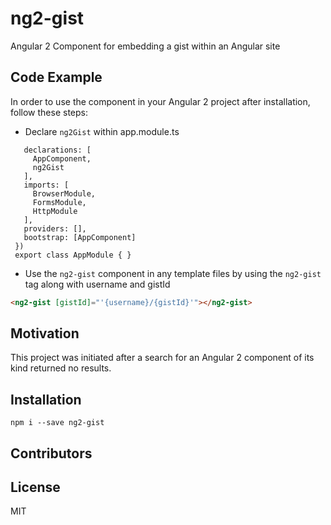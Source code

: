 # ng2-gist
Angular 2 Component for embedding a gist within an Angular site

## Code Example

In order to use the component in your Angular 2 project after installation, follow these steps:

- Declare `ng2Gist` within app.module.ts

 ```@NgModule({
    declarations: [
      AppComponent,
      ng2Gist
    ],
    imports: [
      BrowserModule,
      FormsModule,
      HttpModule
    ],
    providers: [],
    bootstrap: [AppComponent]
  })
  export class AppModule { }
  ```
- Use the `ng2-gist` component in any template files by using the `ng2-gist` tag along with username and gistId 
```html
<ng2-gist [gistId]="'{username}/{gistId}'"></ng2-gist>
```

## Motivation
This project was initiated after a search for an Angular 2 component of its kind returned no results.

## Installation

`npm i --save ng2-gist`

## Contributors

## License 
MIT